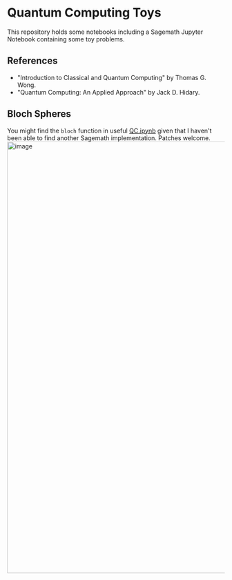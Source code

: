 # Quantum Computing Toys
This repository holds some notebooks including a Sagemath Jupyter Notebook containing some toy problems.

## References
- "Introduction to Classical and Quantum Computing" by Thomas G. Wong.
- "Quantum Computing: An Applied Approach" by Jack D. Hidary.

## Bloch Spheres
You might find the `bloch` function in useful [QC.ipynb](https://github.com/morria/QC/blob/811653b2b7705635216651eae304eb063d060b93/QC.ipynb) given that I haven't been able to find another Sagemath implementation. Patches welcome.
<img width="1000" alt="image" src="https://user-images.githubusercontent.com/387209/214848290-8653f111-d303-4c22-a324-40335754a204.png">
